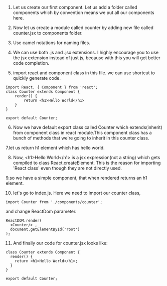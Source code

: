1. Let us create our first component. Let us add a folder called components which by convention means we put all our components here.

2. Now let us create a module called counter by adding new file called counter.jsx to components folder.

3. Use camel notations for naming files.

4. We can use both .js and .jsx extensions. I highly encourage you to use the jsx extension instead of just js, because with this you will get better code completion.

5. import react and component class in this file. we can use shortcut to quickly generate code.

```
import React, { Component } from 'react';
class Counter extends Component {
    render() {
        return <h1>Hello World</h1>
    }
}

export default Counter;
```

6. Now we have default export class called Counter which extends(inherit) from component class in react module.This component class has a bunch of methods that we're going to inherit in this counter class.

7.let us return h1 element which has hello world.

8. Now, &lt;h1&gt;Hello World&lt;/h1&gt; is a jsx expression(not a string) which gets compiled to class React.createElement. This is the reason for importing 'React class' even though they are not directly used.

9.so we have a simple component, that when rendered returns an h1 element.

10. let's go to index.js. Here we need to import our counter class,

```
import Counter from './components/counter';
```

and change ReactDom parameter.

```
ReactDOM.render(
  <Counter/> ,
  document.getElementById('root')
);
```

11. And finally our code for counter.jsx looks like:

```
class Counter extends Component {
  render() {
    return <h1>Hello World</h1>;
  }
}

export default Counter;
```
